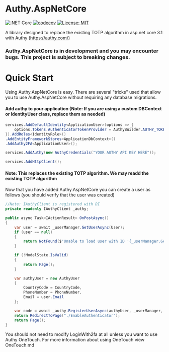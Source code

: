 # Authy.AspNetCore
![.NET Core](https://github.com/Intecreate/Authy.AspNetCore/workflows/.NET%20Core/badge.svg)
[![codecov](https://codecov.io/gh/Intecreate/Authy.AspNetCore/branch/master/graph/badge.svg)](https://codecov.io/gh/Intecreate/Authy.AspNetCore)
[![License: MIT](https://img.shields.io/badge/License-MIT-green.svg)](https://github.com/Intecreate/Marqeta.Net/blob/master/LICENSE)

A library designed to replace the existing TOTP algorithm in asp.net core 3.1 with Authy (https://authy.com/)

### Authy.AspNetCore is in development and you may encounter bugs. This project is subject to breaking changes.

# Quick Start
Using Authy.AspNetCore is easy. There are several "tricks" used that allow you to use Authy.AspNetCore without requiring any database migrations.

#### Add authy to your application (Note: If you are using a custom DBContext or IdentityUser class, replace them as needed)

```cs
services.AddDefaultIdentity<ApplicationUser>(options => {
    options.Tokens.AuthenticatorTokenProvider = AuthyBuilder.AUTHY_TOKEN_PROVIDER_NAME;
}).AddRoles<IdentityRole>()
.AddEntityFrameworkStores<ApplicationDbContext>()
.AddAuthy2FA<ApplicationUser>();

services.AddAuthy(new AuthyCredentials("YOUR AUTHY API KEY HERE"));

services.AddHttpClient();
```

#### Note: This replaces the existing TOTP algorithm. We may readd the existing TOTP algorithm

Now that you have added Authy.AspNetCore you can create a user as follows (you should verify that the user was created)

```cs
//Note: IAuthyClient is registered with DI
private readonly IAuthyClient _authy;

public async Task<IActionResult> OnPostAsync()
{
    var user = await _userManager.GetUserAsync(User);
    if (user == null)
    {
        return NotFound($"Unable to load user with ID '{_userManager.GetUserId(User)}'.");
    }

    if (!ModelState.IsValid)
    {
        return Page();
    }

    var authyUser = new AuthyUser
    {
        CountryCode = CountryCode,
        PhoneNumber = PhoneNumber,
        Email = user.Email
    };

    var code = await _authy.RegisterUserAsync(authyUser, _userManager, user);
    return RedirectToPage("./EnableAuthenticator");
    return Page();
}
```

You should not need to modify LoginWith2fa at all unless you want to use Authy OneTouch. For more information about using OneTouch view 
OneTouch.md 
